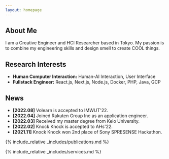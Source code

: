 ```yaml
---
layout: homepage
---
```


## About Me

I am a Creative Engineer and HCI Researcher based in Tokyo.
My passion is to combine my engineering skills and design smell to create COOL things.

## Research Interests

- **Human Computer Interaction:** Human-AI Interaction, User Interface
- **Fullstack Engineer:** React.js, Next.js, Node.js, Docker, PHP, Java, GCP

## News

- **[2022.08]** Volearn is accepted to IMWUT'22.
- **[2022.04]** Joined Rakuten Group Inc as an application engineer.
- **[2022.03]** Received my master degree from Keio University.
- **[2022.02]** Knock Knock is accepted to AHs'22.
- **[2021.11]** Knock Knock won 2nd place of Sony SPRESENSE Hackathon.

{% include_relative _includes/publications.md %}

{% include_relative _includes/services.md %}
